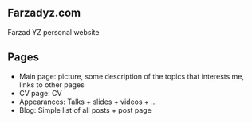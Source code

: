 ## Farzadyz.com

Farzad YZ personal website

## Pages

- Main page: picture, some description of the topics that interests me, links to other pages
- CV page: CV
- Appearances: Talks + slides + videos + ...
- Blog: Simple list of all posts + post page
